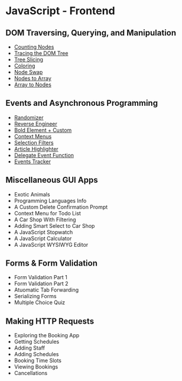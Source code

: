 # JavaScript - Frontend

## DOM Traversing, Querying, and Manipulation

-   [Counting Nodes](counting-nodes.js)
-   [Tracing the DOM Tree](tracing-the-dom-tree.js)
-   [Tree Slicing](tree-slicing.js)
-   [Coloring](coloring.js)
-   [Node Swap](node-swap.js)
-   [Nodes to Array](nodes-to-array.js)
-   [Array to Nodes](array-to-nodes.js)

## Events and Asynchronous Programming

-   [Randomizer](randomizer.js)
-   [Reverse Engineer](reverse-engineer.js)
-   [Bold Element + Custom](bold-element-custom.js)
-   [Context Menus](context-menus.js)
-   [Selection Filters](selection-filters.js)
-   [Article Highlighter](article-highlighter.js)
-   [Delegate Event Function](delegate-event-function.js)
-   [Events Tracker](events-tracker.js)

## Miscellaneous GUI Apps

-   Exotic Animals
-   Programming Languages Info
-   A Custom Delete Confirmation Prompt
-   Context Menu for Todo List
-   A Car Shop With Filtering
-   Adding Smart Select to Car Shop
-   A JavaScript Stopwatch
-   A JavaScript Calculator
-   A JavaScript WYSIWYG Editor

## Forms & Form Validation

-   Form Validation Part 1
-   Form Validation Part 2
-   Atuomatic Tab Forwarding
-   Serializing Forms
-   Multiple Choice Quiz

## Making HTTP Requests

-   Exploring the Booking App
-   Getting Schedules
-   Adding Staff
-   Adding Schedules
-   Booking Time Slots
-   Viewing Bookings
-   Cancellations
